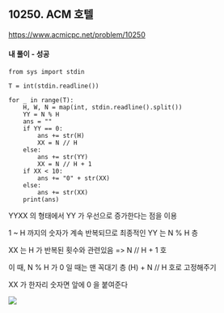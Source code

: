 ## 10250. ACM 호텔
https://www.acmicpc.net/problem/10250

#### 내 풀이 - 성공
```
from sys import stdin

T = int(stdin.readline())

for _ in range(T):
    H, W, N = map(int, stdin.readline().split())
    YY = N % H
    ans = ""
    if YY == 0:
        ans += str(H)
        XX = N // H
    else:
        ans += str(YY)
        XX = N // H + 1
    if XX < 10:
        ans += "0" + str(XX)
    else:
        ans += str(XX)
    print(ans)
```
YYXX 의 형태에서 YY 가 우선으로 증가한다는 점을 이용

1 ~ H 까지의 숫자가 계속 반복되므로 최종적인 YY 는 N % H 층

XX 는 H 가 반복된 횟수와 관련있음 => N // H + 1 호

이 때, N % H 가 0 일 때는 맨 꼭대기 층 (H) + N // H 호로 고정해주기

XX 가 한자리 숫자면 앞에 0 을 붙여준다

![](https://images.velog.io/images/jsh5408/post/733cd672-7226-486c-ae42-a93a4c1d447b/image.png)